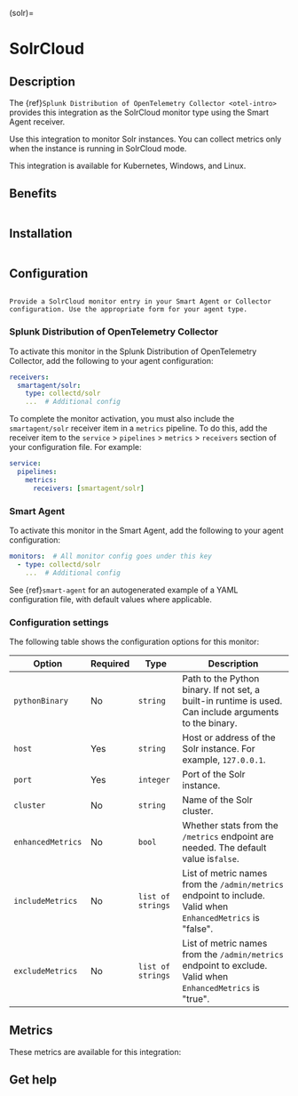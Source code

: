 (solr)=

# SolrCloud
<meta name="description" content="Documentation for the solr monitor">

## Description

The {ref}`Splunk Distribution of OpenTelemetry Collector <otel-intro>` provides this integration as the SolrCloud monitor type using the Smart Agent receiver.

Use this integration to monitor Solr instances. You can collect metrics only when the instance is running in SolrCloud mode.

This integration is available for Kubernetes, Windows, and Linux.

## Benefits

```{include} /_includes/benefits.md
```

## Installation

```{include} /_includes/collector-installation.md
```

## Configuration

```{include} /_includes/configuration.md
```

```{note}
Provide a SolrCloud monitor entry in your Smart Agent or Collector configuration. Use the appropriate form for your agent type.
```

### Splunk Distribution of OpenTelemetry Collector

To activate this monitor in the Splunk Distribution of OpenTelemetry Collector, add the following to your agent configuration:

```yaml 
receivers:
  smartagent/solr:
    type: collectd/solr
    ...  # Additional config
```

To complete the monitor activation, you must also include the `smartagent/solr` receiver item in a `metrics` pipeline. To do this, add the receiver item to the `service` > `pipelines` > `metrics` > `receivers` section of your configuration file. For example:

```yaml
service:
  pipelines:
    metrics:
      receivers: [smartagent/solr]
```

### Smart Agent

To activate this monitor in the Smart Agent, add the following to your agent configuration:

```yaml
monitors:  # All monitor config goes under this key
  - type: collectd/solr
    ...  # Additional config
```

See {ref}`smart-agent` for an autogenerated example of a YAML configuration file, with default values where applicable.

### Configuration settings

The following table shows the configuration options for this monitor:

| Option | Required | Type | Description |
| --- | --- | --- | --- |
| `pythonBinary` | No | `string` | Path to the Python binary. If not set, a built-in runtime is used. Can include arguments to the binary. |
| `host` | Yes | `string` | Host or address of the Solr instance. For example, `127.0.0.1`. |
| `port` | Yes | `integer` | Port of the Solr instance. |
| `cluster` | No | `string` | Name of the Solr cluster. |
| `enhancedMetrics` | No | `bool` | Whether stats from the `/metrics` endpoint are needed. The default value is`false`. |
| `includeMetrics` | No | `list of strings` | List of metric names from the `/admin/metrics` endpoint to include. Valid when `EnhancedMetrics` is "false". |
| `excludeMetrics` | No | `list of strings` | List of metric names from the `/admin/metrics` endpoint to exclude. Valid when `EnhancedMetrics` is "true". |

## Metrics

These metrics are available for this integration:

<div class="metrics-yaml" url="https://raw.githubusercontent.com/signalfx/signalfx-agent/main/pkg/monitors/collectd/solr/metadata.yaml"></div>

## Get help

```{include} /_includes/troubleshooting.md
```
